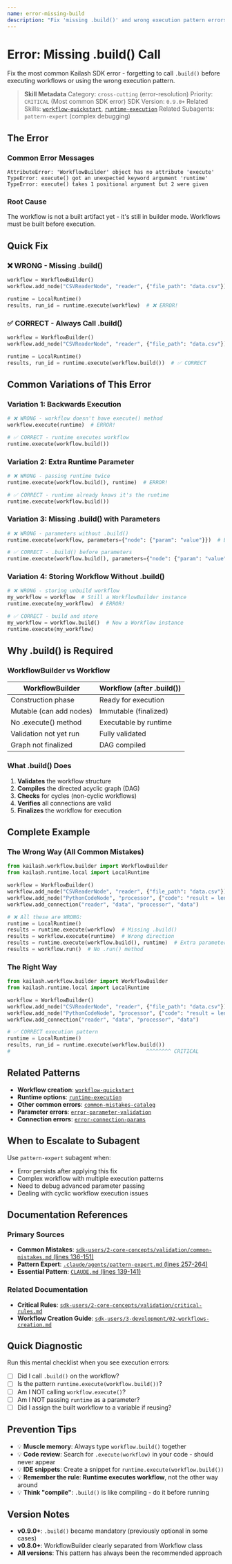 ```yaml
---
name: error-missing-build
description: "Fix 'missing .build()' and wrong execution pattern errors in Kailash workflows. Use when encountering 'AttributeError: WorkflowBuilder has no attribute execute', 'execute() missing arguments', 'workflow.execute(runtime)' errors, or asking about correct execution pattern."
---
```


# Error: Missing .build() Call

Fix the most common Kailash SDK error - forgetting to call `.build()` before executing workflows or using the wrong execution pattern.

> **Skill Metadata**
> Category: `cross-cutting` (error-resolution)
> Priority: `CRITICAL` (Most common SDK error)
> SDK Version: `0.9.0+`
> Related Skills: [`workflow-quickstart`](../../01-core-sdk/workflow-quickstart.md), [`runtime-execution`](../../01-core-sdk/runtime-execution.md)
> Related Subagents: `pattern-expert` (complex debugging)

## The Error

### Common Error Messages
```
AttributeError: 'WorkflowBuilder' object has no attribute 'execute'
TypeError: execute() got an unexpected keyword argument 'runtime'
TypeError: execute() takes 1 positional argument but 2 were given
```

### Root Cause
The workflow is not a built artifact yet - it's still in builder mode. Workflows must be built before execution.

## Quick Fix

### ❌ **WRONG** - Missing .build()
```python
workflow = WorkflowBuilder()
workflow.add_node("CSVReaderNode", "reader", {"file_path": "data.csv"})

runtime = LocalRuntime()
results, run_id = runtime.execute(workflow)  # ❌ ERROR!
```

### ✅ **CORRECT** - Always Call .build()
```python
workflow = WorkflowBuilder()
workflow.add_node("CSVReaderNode", "reader", {"file_path": "data.csv"})

runtime = LocalRuntime()
results, run_id = runtime.execute(workflow.build())  # ✅ CORRECT
```

## Common Variations of This Error

### Variation 1: Backwards Execution
```python
# ❌ WRONG - workflow doesn't have execute() method
workflow.execute(runtime)  # ERROR!

# ✅ CORRECT - runtime executes workflow
runtime.execute(workflow.build())
```

### Variation 2: Extra Runtime Parameter
```python
# ❌ WRONG - passing runtime twice
runtime.execute(workflow.build(), runtime)  # ERROR!

# ✅ CORRECT - runtime already knows it's the runtime
runtime.execute(workflow.build())
```

### Variation 3: Missing .build() with Parameters
```python
# ❌ WRONG - parameters without .build()
runtime.execute(workflow, parameters={"node": {"param": "value"}})  # ERROR!

# ✅ CORRECT - .build() before parameters
runtime.execute(workflow.build(), parameters={"node": {"param": "value"}})
```

### Variation 4: Storing Workflow Without .build()
```python
# ❌ WRONG - storing unbuild workflow
my_workflow = workflow  # Still a WorkflowBuilder instance
runtime.execute(my_workflow)  # ERROR!

# ✅ CORRECT - build and store
my_workflow = workflow.build()  # Now a Workflow instance
runtime.execute(my_workflow)
```

## Why .build() is Required

### WorkflowBuilder vs Workflow

| WorkflowBuilder | Workflow (after .build()) |
|-----------------|---------------------------|
| Construction phase | Ready for execution |
| Mutable (can add nodes) | Immutable (finalized) |
| No .execute() method | Executable by runtime |
| Validation not yet run | Fully validated |
| Graph not finalized | DAG compiled |

### What .build() Does
1. **Validates** the workflow structure
2. **Compiles** the directed acyclic graph (DAG)
3. **Checks** for cycles (non-cyclic workflows)
4. **Verifies** all connections are valid
5. **Finalizes** the workflow for execution

## Complete Example

### The Wrong Way (All Common Mistakes)
```python
from kailash.workflow.builder import WorkflowBuilder
from kailash.runtime.local import LocalRuntime

workflow = WorkflowBuilder()
workflow.add_node("CSVReaderNode", "reader", {"file_path": "data.csv"})
workflow.add_node("PythonCodeNode", "processor", {"code": "result = len(data)"})
workflow.add_connection("reader", "data", "processor", "data")

# ❌ All these are WRONG:
runtime = LocalRuntime()
results = runtime.execute(workflow)  # Missing .build()
results = workflow.execute(runtime)  # Wrong direction
results = runtime.execute(workflow.build(), runtime)  # Extra parameter
results = workflow.run()  # No .run() method
```

### The Right Way
```python
from kailash.workflow.builder import WorkflowBuilder
from kailash.runtime.local import LocalRuntime

workflow = WorkflowBuilder()
workflow.add_node("CSVReaderNode", "reader", {"file_path": "data.csv"})
workflow.add_node("PythonCodeNode", "processor", {"code": "result = len(data)"})
workflow.add_connection("reader", "data", "processor", "data")

# ✅ CORRECT execution pattern
runtime = LocalRuntime()
results, run_id = runtime.execute(workflow.build())
#                                            ^^^^^^^^ CRITICAL
```

## Related Patterns

- **Workflow creation**: [`workflow-quickstart`](../../01-core-sdk/workflow-quickstart.md)
- **Runtime options**: [`runtime-execution`](../../01-core-sdk/runtime-execution.md)
- **Other common errors**: [`common-mistakes-catalog`](../../06-cheatsheets/common-mistakes-catalog.md)
- **Parameter errors**: [`error-parameter-validation`](error-parameter-validation.md)
- **Connection errors**: [`error-connection-params`](error-connection-params.md)

## When to Escalate to Subagent

Use `pattern-expert` subagent when:
- Error persists after applying this fix
- Complex workflow with multiple execution patterns
- Need to debug advanced parameter passing
- Dealing with cyclic workflow execution issues

## Documentation References

### Primary Sources
- **Common Mistakes**: [`sdk-users/2-core-concepts/validation/common-mistakes.md` (lines 136-151)](../../../../sdk-users/2-core-concepts/validation/common-mistakes.md#L136-L151)
- **Pattern Expert**: [`.claude/agents/pattern-expert.md` (lines 257-264)](../../../agents/pattern-expert.md#L257-L264)
- **Essential Pattern**: [`CLAUDE.md` (lines 139-141)](../../../../CLAUDE.md#L139-L141)

### Related Documentation
- **Critical Rules**: [`sdk-users/2-core-concepts/validation/critical-rules.md`](../../../../sdk-users/2-core-concepts/validation/critical-rules.md)
- **Workflow Creation Guide**: [`sdk-users/3-development/02-workflows-creation.md`](../../../../sdk-users/3-development/02-workflows-creation.md)

## Quick Diagnostic

Run this mental checklist when you see execution errors:

- [ ] Did I call `.build()` on the workflow?
- [ ] Is the pattern `runtime.execute(workflow.build())`?
- [ ] Am I NOT calling `workflow.execute()`?
- [ ] Am I NOT passing `runtime` as a parameter?
- [ ] Did I assign the built workflow to a variable if reusing?

## Prevention Tips

- 💡 **Muscle memory**: Always type `workflow.build()` together
- 💡 **Code review**: Search for `.execute(workflow)` in your code - should never appear
- 💡 **IDE snippets**: Create a snippet for `runtime.execute(workflow.build())`
- 💡 **Remember the rule**: **Runtime executes workflow**, not the other way around
- 💡 **Think "compile"**: `.build()` is like compiling - do it before running

## Version Notes

- **v0.9.0+**: `.build()` became mandatory (previously optional in some cases)
- **v0.8.0+**: WorkflowBuilder clearly separated from Workflow class
- **All versions**: This pattern has always been the recommended approach

<!-- Trigger Keywords: missing .build, AttributeError: WorkflowBuilder, execute error, workflow.execute(runtime), runtime.execute without build, forgot to build, build() missing, execution pattern error, workflow execution error, cannot execute workflow -->
